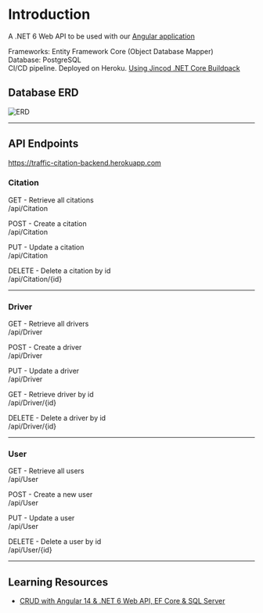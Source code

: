 
# Introduction
A .NET 6 Web API to be used with our [Angular application](https://github.com/PedroG1018/Capstone-FA22-Traffic-Citation-Web-Interface)<br>

Frameworks: Entity Framework Core (Object Database Mapper) <br>
Database: PostgreSQL<br>
CI/CD pipeline. Deployed on Heroku. [Using Jincod .NET Core Buildpack](https://github.com/jincod/dotnetcore-buildpack)<br>

## Database ERD
![ERD](https://user-images.githubusercontent.com/80275985/195202268-a12f1d8e-c8b2-4fc2-8b99-d4ef61c3629b.png)

<hr>

## API Endpoints <br>
https://traffic-citation-backend.herokuapp.com<br>

### Citation
GET - Retrieve all citations<br>
/api/Citation<br>

POST - Create a citation<br>
/api/Citation<br>

PUT - Update a citation<br>
/api/Citation<br>

DELETE - Delete a citation by id<br>
/api/Citation/{id}<br>

<hr>

### Driver
GET - Retrieve all drivers<br>
/api/Driver<br>

POST - Create a driver<br>
/api/Driver<br>

PUT - Update a driver<br>
/api/Driver<br>

GET - Retrieve driver by id<br>
/api/Driver/{id}<br>

DELETE - Delete a driver by id<br>
/api/Driver/{id}<br>

<hr>

### User
GET - Retrieve all users<br>
/api/User<br>

POST - Create a new user<br>
/api/User<br>

PUT - Update a user<br>
/api/User<br>

DELETE - Delete a user by id<br>
/api/User/{id}<br>

<hr>

## Learning Resources 
- [CRUD with Angular 14 & .NET 6 Web API, EF Core & SQL Server](https://www.youtube.com/watch?v=dtthbiP3SE0)
